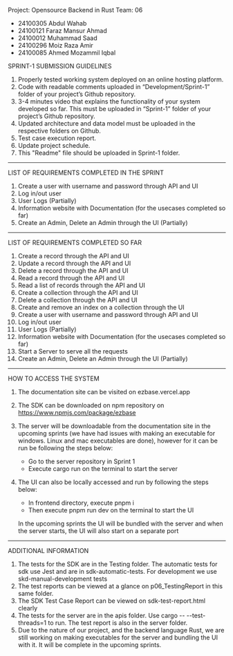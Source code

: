 Project: Opensource Backend in Rust
Team: 06

- 24100305 Abdul Wahab
- 24100121 Faraz Mansur Ahmad
- 24100012 Muhammad Saad
- 24100296 Moiz Raza Amir
- 24100085 Ahmed Mozammil Iqbal

SPRINT-1 SUBMISSION GUIDELINES

1. Properly tested working system deployed on an online hosting platform.
2. Code with readable comments uploaded in “Development/Sprint-1” folder of your project’s Github repository.
3. 3-4 minutes video that explains the functionality of your system developed so far. This must be uploaded in “Sprint-1” folder of your project’s Github repository.
4. Updated architecture and data model must be uploaded in the respective folders on Github.
5. Test case execution report. 
6. Update project schedule.  
7. This "Readme" file should be uploaded in Sprint-1 folder. 



------------------------------------------------------------------------------------------------

LIST OF REQUIREMENTS COMPLETED IN THE SPRINT

1. Create a user with username and password through API and UI
2. Log in/out user
3. User Logs (Partially)
4. Information website with Documentation (for the usecases completed so far)
5. Create an Admin, Delete an Admin through the UI (Partially)

------------------------------------------------------------------------------------------------


LIST OF REQUIREMENTS COMPLETED SO FAR

1.	Create a record through the API and UI
2.	Update a record through the API and UI
3.	Delete a record through the API and UI
4.	Read a record through the API and UI
5.  Read a list of records through the API and UI
6.	Create a collection through the API and UI
7.	Delete a collection through the API and UI
8.  Create and remove an index on a collection through the UI
9.  Create a user with username and password through API and UI
10. Log in/out user
11. User Logs (Partially)
12. Information website with Documentation (for the usecases completed so far)
13.	Start a Server to serve all the requests
14. Create an Admin, Delete an Admin through the UI (Partially)




------------------------------------------------------------------------------------------------

HOW TO ACCESS THE SYSTEM

1. The documentation site can be visited on ezbase.vercel.app
2. The SDK can be downloaded on npm repository on https://www.npmjs.com/package/ezbase
3. The server will be downloadable from the documentation site in the upcoming sprints (we have had issues with making an executable for windows. Linux and mac executables are done), however for it can be run be following the steps below:
    - Go to the server repository in Sprint 1
    - Execute cargo run on the terminal to start the server
4. The UI can also be locally accessed and run by following the steps below:
    - In frontend directory, execute pnpm i
    - Then execute pnpm run dev on the terminal to start the UI

    In the upcoming sprints the UI will be bundled with the server and when the server starts, the UI will also start on a separate port




------------------------------------------------------------------------------------------------



ADDITIONAL INFORMATION

1. The tests for the SDK are in the Testing folder. The automatic tests for sdk use Jest and are in sdk-automatic-tests. For development we use skd-manual-development tests
2. The test reports can be viewed at a glance on p06_TestingReport in this same folder.
3. The SDK Test Case Report can be viewed on sdk-test-report.html clearly 
4. The tests for the server are in the apis folder. Use cargo -- --test-threads=1 to run. The test report is also in the server folder.
5. Due to the nature of our project, and the backend language Rust, we are still working on making executables for the server and bundling the UI with it. It will be complete in the upcoming sprints.

